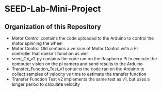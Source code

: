 # SEED-Lab-Mini-Project

## Organization of this Repository
- Motor Control contains the code uploaded to the Arduino to control the motor spinning the wheel
- Motor Control Old contains a version of Motor Control with a PI controller that doesn't function as well
- seed_CV_v2.py contains the code ran on the Raspberry Pi to execute the computer vision on the pi camera and send results to the Arduino
- Transfer_Function_Test_v1 contains the code ran on the Arduino to collect samples of velocity vs time to estimate the transfer function
- Transfer Function Test v2 implements the same test as v1, but uses a longer period to calculate velocity
